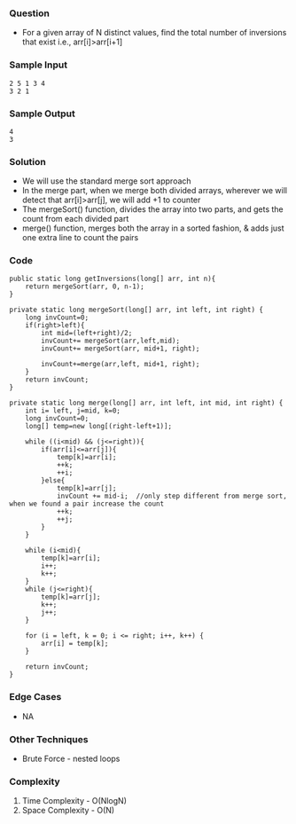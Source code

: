 ### Question
- For a given array of N distinct values, find the total number of inversions that exist i.e., arr[i]>arr[i+1]

### Sample Input
    2 5 1 3 4
    3 2 1

### Sample Output
    4
    3

### Solution
- We will use the standard merge sort approach
- In the merge part, when we merge both divided arrays, wherever we will detect that arr[i]>arr[j], we will add +1 to counter
- The mergeSort() function, divides the array into two parts, and gets the count from each divided part
- merge() function, merges both the array in a sorted fashion, & adds just one extra line to count the pairs

### Code
    public static long getInversions(long[] arr, int n){
        return mergeSort(arr, 0, n-1);
    }

    private static long mergeSort(long[] arr, int left, int right) {
        long invCount=0;
        if(right>left){
            int mid=(left+right)/2;
            invCount+= mergeSort(arr,left,mid);
            invCount+= mergeSort(arr, mid+1, right);

            invCount+=merge(arr,left, mid+1, right);
        }
        return invCount;
    }

    private static long merge(long[] arr, int left, int mid, int right) {
        int i= left, j=mid, k=0;
        long invCount=0;
        long[] temp=new long[(right-left+1)];

        while ((i<mid) && (j<=right)){
            if(arr[i]<=arr[j]){
                temp[k]=arr[i];
                ++k;
                ++i;
            }else{
                temp[k]=arr[j];
                invCount += mid-i;  //only step different from merge sort, when we found a pair increase the count
                ++k;
                ++j;
            }
        }

        while (i<mid){
            temp[k]=arr[i];
            i++;
            k++;
        }
        while (j<=right){
            temp[k]=arr[j];
            k++;
            j++;
        }

        for (i = left, k = 0; i <= right; i++, k++) {
            arr[i] = temp[k];
        }

        return invCount;
    }

### Edge Cases
- NA

### Other Techniques
- Brute Force - nested loops

### Complexity
1. Time Complexity - O(NlogN)
2. Space Complexity - O(N)
